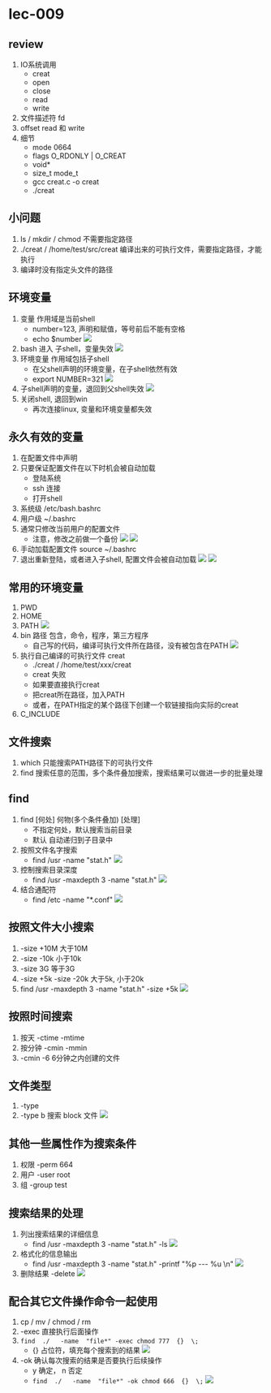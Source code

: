 # lec-009

## review
1. IO系统调用
   - creat
   - open
   - close
   - read
   - write
2. 文件描述符 fd 
3. offset  read 和 write 
4. 细节
   - mode  0664
   - flags  O_RDONLY | O_CREAT
   - void*  
   - size_t  mode_t
   - gcc creat.c -o creat 
   - ./creat


## 小问题 
1. ls  /  mkdir  / chmod  不需要指定路径 
2. ./creat  /  /home/test/src/creat  编译出来的可执行文件，需要指定路径，才能执行
3. 编译时没有指定头文件的路径

## 环境变量
1. 变量  作用域是当前shell 
   - number=123, 声明和赋值，等号前后不能有空格
   - echo $number
   ![](fig/2023-04-13-08-20-38.png)
2. bash 进入 子shell，变量失效
   ![](fig/2023-04-13-08-21-55.png)
3. 环境变量  作用域包括子shell 
   - 在父shell声明的环境变量，在子shell依然有效
   - export NUMBER=321
   ![](fig/2023-04-13-08-24-20.png)
4. 子shell声明的变量，退回到父shell失效
   ![](fig/2023-04-13-08-26-01.png)
5. 关闭shell, 退回到win 
   - 再次连接linux, 变量和环境变量都失效

## 永久有效的变量
1. 在配置文件中声明
2. 只要保证配置文件在以下时机会被自动加载
   - 登陆系统
   - ssh 连接
   - 打开shell
3. 系统级 /etc/bash.bashrc
4. 用户级 ~/.bashrc
5. 通常只修改当前用户的配置文件
   - 注意，修改之前做一个备份
   ![](fig/2023-04-13-08-32-14.png)
   ![](fig/2023-04-13-08-32-27.png)
6. 手动加载配置文件  source ~/.bashrc 
7. 退出重新登陆，或者进入子shell, 配置文件会被自动加载
   ![](fig/2023-04-13-08-34-46.png)
   ![](fig/2023-04-13-08-34-57.png)

## 常用的环境变量
1. PWD 
2. HOME
3. PATH 
   ![](fig/2023-04-13-08-36-49.png)
4. bin 路径 包含，命令，程序，第三方程序
   - 自己写的代码，编译可执行文件所在路径，没有被包含在PATH
   ![](fig/2023-04-13-08-40-14.png)
5. 执行自己编译的可执行文件 creat 
   - ./creat  /  /home/test/xxx/creat 
   - creat 失败
   - 如果要直接执行creat 
   - 把creat所在路径，加入PATH 
   - 或者，在PATH指定的某个路径下创建一个软链接指向实际的creat 
6. C_INCLUDE 

## 文件搜索
1. which 只能搜索PATH路径下的可执行文件
2. find 搜索任意的范围，多个条件叠加搜索，搜索结果可以做进一步的批量处理

## find 
1. find [何处]  何物(多个条件叠加)  [处理]
   - 不指定何处，默认搜索当前目录
   - 默认 自动递归到子目录中
2. 按照文件名字搜索
   - find  /usr   -name  "stat.h"
   ![](fig/2023-04-13-10-07-15.png)
3. 控制搜索目录深度 
   - find  /usr  -maxdepth 3 -name  "stat.h"
   ![](fig/2023-04-13-10-08-57.png)
4. 结合通配符
   - find  /etc   -name  "*.conf"
   ![](fig/2023-04-13-10-11-09.png)

## 按照文件大小搜索
1. -size  +10M  大于10M 
2. -size  -10k  小于10k 
3. -size  3G    等于3G 
4. -size +5k  -size -20k   大于5k, 小于20k
5. find  /usr  -maxdepth 3 -name  "stat.h"  -size  +5k 
  ![](fig/2023-04-13-10-15-06.png)

## 按照时间搜索
1. 按天 -ctime -mtime
2. 按分钟 -cmin -mmin 
3. -cmin -6  6分钟之内创建的文件

## 文件类型
1. -type 
2. -type b 搜索 block 文件
![](fig/2023-04-13-10-17-49.png)

## 其他一些属性作为搜索条件
1. 权限  -perm  664
2. 用户  -user  root 
3. 组    -group test

## 搜索结果的处理
1. 列出搜索结果的详细信息 
   - find  /usr  -maxdepth 3 -name  "stat.h" -ls
   ![](fig/2023-04-13-10-21-48.png)
2. 格式化的信息输出
   - find  /usr  -maxdepth 3 -name  "stat.h"  -printf "%p --- %u \n" 
   ![](fig/2023-04-13-10-24-19.png)
3. 删除结果 -delete 
   ![](fig/2023-04-13-10-27-24.png)

## 配合其它文件操作命令一起使用
1. cp / mv / chmod  /  rm
2. -exec 直接执行后面操作 
3. `find  ./   -name  "file*" -exec chmod 777  {}  \;`
   - {} 占位符，填充每个搜索到的结果
   ![](fig/2023-04-13-10-32-48.png)
4. -ok  确认每次搜索的结果是否要执行后续操作
   - y 确定， n 否定 
   - `find  ./   -name  "file*" -ok chmod 666  {}  \;`
   ![](fig/2023-04-13-10-35-25.png)